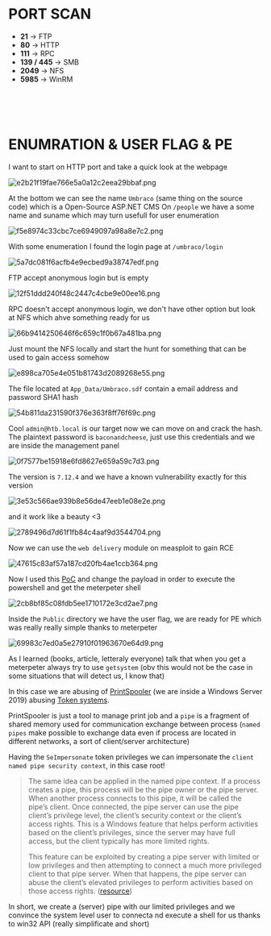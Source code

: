 # PORT SCAN 
* **21** &#8594; FTP
* **80** &#8594; HTTP
* **111** &#8594; RPC
* **139 / 445** &#8594; SMB
* **2049** &#8594; NFS
* **5985** &#8594; WinRM


<br><br><br>

# ENUMRATION & USER FLAG & PE
I want to start on HTTP port and take a quick look at the webpage

![e2b21f19fae766e5a0a12c2eea29bbaf.png](img/e2b21f19fae766e5a0a12c2eea29bbaf.png)

At the bottom we can see the name `Umbraco` (same thing on the source code) which is a Open-Source ASP.NET CMS
On `/people` we have a some name and suname which may turn usefull for user enumeration

![f5e8974c33cbc7ce6949097a98a8e7c2.png](img/f5e8974c33cbc7ce6949097a98a8e7c2.png)

With some enumeration I found the login page at `/umbraco/login`

![5a7dc081f6acfb4e9ecbed9a38747edf.png](img/5a7dc081f6acfb4e9ecbed9a38747edf.png)

FTP accept anonymous login but is empty

![12f51ddd240f48c2447c4cbe9e00ee16.png](img/12f51ddd240f48c2447c4cbe9e00ee16.png)

RPC doesn't accept anonymous login, we don't have other option but look at NFS which ahve something ready for us

![66b9414250646f6c659c1f0b67a481ba.png](img/66b9414250646f6c659c1f0b67a481ba.png)

Just mount the NFS locally and start the hunt for something that can be used to gain access somehow

![e898ca705e4e051b81743d2089268e55.png](img/e898ca705e4e051b81743d2089268e55.png)

The file located at `App_Data/Umbraco.sdf` contain a email address and password SHA1 hash

![54b811da231590f376e363f8ff76f69c.png](img/54b811da231590f376e363f8ff76f69c.png)

Cool `admin@htb.local` is our target now we can move on and crack the hash. The plaintext password is `baconandcheese`, just use this credentials and we are inside the management panel

![0f7577be15918e6fd8627e659a59c7d3.png](img/0f7577be15918e6fd8627e659a59c7d3.png)

The version is `7.12.4` and we have a known vulnerability exactly for this version

![3e53c566ae939b8e56de47eeb1e08e2e.png](img/3e53c566ae939b8e56de47eeb1e08e2e.png)

and it work like a beauty <3

![2789496d7d61f1fb84c4aaf9d3544704.png](img/2789496d7d61f1fb84c4aaf9d3544704.png)

Now we can use the `web delivery` module on measploit to gain RCE

![47615c83af57a187cd20fb4ae1ccb364.png](img/47615c83af57a187cd20fb4ae1ccb364.png)

Now I used this [PoC](https://www.exploit-db.com/exploits/46153) and change the payload  in order to execute the powershell and get the meterpeter shell

![2cb8bf85c08fdb5ee1710172e3cd2ae7.png](img/2cb8bf85c08fdb5ee1710172e3cd2ae7.png)

Inside the `Public` directory we have the user flag, we are ready for PE which was really really simple thanks to meterpeter

![69983c7ed0a5e27910f01963670e64d9.png](img/69983c7ed0a5e27910f01963670e64d9.png)

As I learned (books, article, letteraly everyone) talk that when you get a meterpeter always try to use `getsystem` (obv this would not be the case in some situations that will detect us, I know that)

In this case we are abusing of [PrintSpooler](https://itm4n.github.io/printspoofer-abusing-impersonate-privileges/) (we are inside a Windows Server 2019) abusing <u>Token systems</u>.

PrintSpooler is just a tool to manage print job and a `pipe` is a fragment of shared memory used for communication exchange between process (`named pipes` make possible to exchange data even if process are located in different networks, a sort of client/server architecture)

Having the `SeImpersonate` token privileges we can impersonate the `client named pipe security context`, in this case root!

> The same idea can be applied in the named pipe context. If a process creates a pipe, this process will be the pipe owner or the pipe server. When another process connects to this pipe, it will be called the pipe’s client. Once connected, the pipe server can use the pipe client’s privilege level, the client’s security context or the client’s access rights. This is a Windows feature that helps perform activities based on the client’s privileges, since the server may have full access, but the client typically has more limited rights.
>
>This feature can be exploited by creating a pipe server with limited or low privileges and then attempting to connect a much more privileged client to that pipe server. When that happens, the pipe server can abuse the client’s elevated privileges to perform activities based on those access rights. ([resource](https://securityintelligence.com/identifying-named-pipe-impersonation-and-other-malicious-privilege-escalation-techniques/))

In short, we create a (server) pipe with our limited privileges and we convince the system level user to connecta nd execute a shell for us thanks to win32 API (really simplificate and short)
